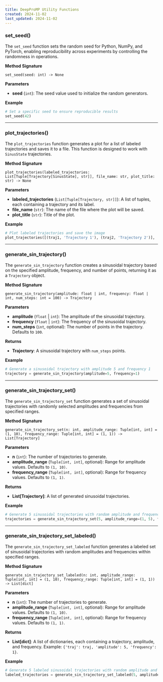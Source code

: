 ```yaml
---
title: DeepProMP Utility Functions
created: 2024-11-02
last_updated: 2024-11-02
---
```


### set_seed()

The `set_seed` function sets the random seed for Python, NumPy, and PyTorch, enabling reproducibility across experiments by controlling the randomness in operations.

**Method Signature**

`set_seed(seed: int) -> None`

**Parameters**

- **seed** (`int`): The seed value used to initialize the random generators.

**Example**

```python
# Set a specific seed to ensure reproducible results
set_seed(42)
```

---

### plot_trajectories()

The `plot_trajectories` function generates a plot for a list of labeled trajectories and saves it to a file. This function is designed to work with `SinusState` trajectories.

**Method Signature**

`plot_trajectories(labeled_trajectories: List[Tuple[Trajectory[SinusState], str]], file_name: str, plot_title: str) -> None`

**Parameters**

- **labeled_trajectories** (`List[Tuple[Trajectory, str]]`): A list of tuples, each containing a trajectory and its label.
- **file_name** (`str`): The name of the file where the plot will be saved.
- **plot_title** (`str`): Title of the plot.

**Example**

```python
# Plot labeled trajectories and save the image
plot_trajectories([(traj1, 'Trajectory 1'), (traj2, 'Trajectory 2')], 'trajectories_plot.png', 'Example Trajectories')
```

---

### generate_sin_trajectory()

The `generate_sin_trajectory` function creates a sinusoidal trajectory based on the specified amplitude, frequency, and number of points, returning it as a `Trajectory` object.

**Method Signature**

`generate_sin_trajectory(amplitude: float | int, frequency: float | int, num_steps: int = 100) -> Trajectory`

**Parameters**

- **amplitude** (`float` | `int`): The amplitude of the sinusoidal trajectory.
- **frequency** (`float` | `int`): The frequency of the sinusoidal trajectory.
- **num_steps** (`int`, optional): The number of points in the trajectory. Defaults to `100`.

**Returns**

- **Trajectory**: A sinusoidal trajectory with `num_steps` points.

**Example**

```python
# Generate a sinusoidal trajectory with amplitude 5 and frequency 1
trajectory = generate_sin_trajectory(amplitude=5, frequency=1)
```

---

### generate_sin_trajectory_set()

The `generate_sin_trajectory_set` function generates a set of sinusoidal trajectories with randomly selected amplitudes and frequencies from specified ranges.

**Method Signature**

`generate_sin_trajectory_set(n: int, amplitude_range: Tuple[int, int] = (1, 10), frequency_range: Tuple[int, int] = (1, 1)) -> List[Trajectory]`

**Parameters**

- **n** (`int`): The number of trajectories to generate.
- **amplitude_range** (`Tuple[int, int]`, optional): Range for amplitude values. Defaults to `(1, 10)`.
- **frequency_range** (`Tuple[int, int]`, optional): Range for frequency values. Defaults to `(1, 1)`.

**Returns**

- **List[Trajectory]**: A list of generated sinusoidal trajectories.

**Example**

```python
# Generate 5 sinusoidal trajectories with random amplitude and frequency within specified ranges
trajectories = generate_sin_trajectory_set(5, amplitude_range=(1, 5), frequency_range=(1, 2))
```

---

### generate_sin_trajectory_set_labeled()

The `generate_sin_trajectory_set_labeled` function generates a labeled set of sinusoidal trajectories with random amplitudes and frequencies within specified ranges.

**Method Signature**

`generate_sin_trajectory_set_labeled(n: int, amplitude_range: Tuple[int, int] = (1, 10), frequency_range: Tuple[int, int] = (1, 1)) -> List[dict]`

**Parameters**

- **n** (`int`): The number of trajectories to generate.
- **amplitude_range** (`Tuple[int, int]`, optional): Range for amplitude values. Defaults to `(1, 10)`.
- **frequency_range** (`Tuple[int, int]`, optional): Range for frequency values. Defaults to `(1, 1)`.

**Returns**

- **List[dict]**: A list of dictionaries, each containing a trajectory, amplitude, and frequency. Example: `{'traj': traj, 'amplitude': 5, 'frequency': 1}`.

**Example**

```python
# Generate 5 labeled sinusoidal trajectories with random amplitude and frequency within the specified ranges
labeled_trajectories = generate_sin_trajectory_set_labeled(5, amplitude_range=(1, 5), frequency_range=(1, 2))
```
